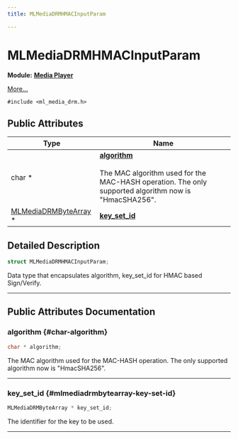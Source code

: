 ```yaml
---
title: MLMediaDRMHMACInputParam

---
```


# MLMediaDRMHMACInputParam

**Module:** **[Media Player](/api-ref/api/Modules/group___media_player/group___media_player.md)**



 [More...](#detailed-description)


`#include <ml_media_drm.h>`

## Public Attributes

| Type           | Name           |
| -------------- | -------------- |
| char * | **[algorithm](/api-ref/api/Modules/group___media_player/struct_m_l_media_d_r_m_h_m_a_c_input_param.md#char-algorithm)** <br></br>The MAC algorithm used for the MAC-HASH operation. The only supported algorithm now is "HmacSHA256".  |
| [MLMediaDRMByteArray](/api-ref/api/Modules/group___media_player/struct_m_l_media_d_r_m_byte_array.md) * | **[key_set_id](/api-ref/api/Modules/group___media_player/struct_m_l_media_d_r_m_h_m_a_c_input_param.md#mlmediadrmbytearray-key-set-id)**  |

## Detailed Description

```cpp
struct MLMediaDRMHMACInputParam;
```


Data type that encapsulates algorithm, key_set_id for HMAC based Sign/Verify. 





-----------
## Public Attributes Documentation

### algorithm {#char-algorithm}

```cpp
char * algorithm;
```

The MAC algorithm used for the MAC-HASH operation. The only supported algorithm now is "HmacSHA256". 





-----------

### key_set_id {#mlmediadrmbytearray-key-set-id}

```cpp
MLMediaDRMByteArray * key_set_id;
```


The identifier for the key to be used. 





-----------

